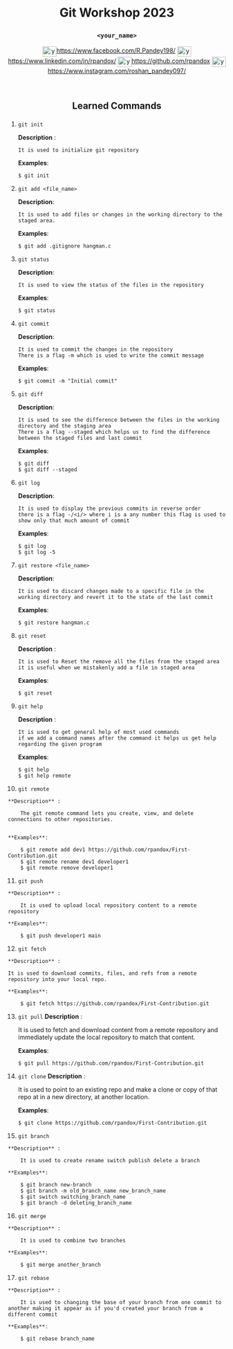 # <p align='center'>Git Workshop 2023 <p>

### <p align='center'>`<your_name>`</p>

<p align="center">
    <a href="#" target="blank"
    ><img
        align="center"
        src="https://raw.githubusercontent.com/rahuldkjain/github-profile-readme-generator/master/src/images/icons/Social/facebook.svg"
        alt="your_name"
        height="24"
        width="32"
    />https://www.facebook.com/R.Pandey198/</a>
    <a href="#" target="blank"
    ><img
        align="center"
        src="https://raw.githubusercontent.com/rahuldkjain/github-profile-readme-generator/master/src/images/icons/Social/linked-in-alt.svg"
        alt="your_name"
        height="24"
        width="32"
    />https://www.linkedin.com/in/rpandox/</a>
    <a href="#" target="blank"
    ><img
        align="center"
        src="https://raw.githubusercontent.com/rahuldkjain/github-profile-readme-generator/master/src/images/icons/Social/github.svg"
        alt="your_name"
        height="24"
        width="32"
    />https://github.com/rpandox</a>
       <a href="#" target="blank"
    ><img
        align="center"
        src="https://raw.githubusercontent.com/rahuldkjain/github-profile-readme-generator/master/src/images/icons/Social/instagram.svg"
        alt="your_name"
        height="24"
        width="32"
    />https://www.instagram.com/roshan_pandey097/</a>

</p>

<br>

## <p align='center'>Learned Commands</p>

1.  `git init`

    **Description** :

        It is used to initialize git repository

    **Examples**:

        $ git init

2.  `git add <file_name>`

    **Description**:

        It is used to add files or changes in the working directory to the staged area.

    **Examples**:

        $ git add .gitignore hangman.c

3.  `git status`

    **Description**:

        It is used to view the status of the files in the repository

    **Examples**:

        $ git status

4.  `git commit `

    **Description**:

        It is used to commit the changes in the repository
        There is a flag -m which is used to write the commit message

    **Examples**:

        $ git commit -m "Initial commit"

5.  `git diff`

    **Description**:

        It is used to see the difference between the files in the working directory and the staging area
        There is a flag --staged which helps us to find the difference between the staged files and last commit
    **Examples**:

        $ git diff
        $ git diff --staged

6.  `git log`

    **Description**:

        It is used to display the previous commits in reverse order
        there is a flag -/<i/> where i is a any number this flag is used to show only that much amount of commit 

    **Examples**:

        $ git log
        $ git log -5

7.  `git restore <file_name>`

    **Description**:

        It is used to discard changes made to a specific file in the working directory and revert it to the state of the last commit

    **Examples**:

        $ git restore hangman.c

8.  `git reset`

    **Description** :

        It is used to Reset the remove all the files from the staged area
        it is useful when we mistakenly add a file in staged area 

    **Examples**:

        $ git reset

9.  `git help`

    **Description** :

        It is used to get general help of most used commands
        if we add a command names after the command it helps us get help regarding the given program

    **Examples**:

        $ git help
        $ git help remote

10.  `git remote`

    **Description** :

        The git remote command lets you create, view, and delete connections to other repositories.


    **Examples**:

        $ git remote add dev1 https://github.com/rpandox/First-Contribution.git
        $ git remote rename dev1 developer1
        $ git remote remove developer1

11.  `git push`

    **Description** :

        It is used to upload local repository content to a remote repository

    **Examples**:

        $ git push developer1 main

12.  `git fetch`

    **Description** :

    It is used to download commits, files, and refs from a remote repository into your local repo. 

    **Examples**:

        $ git fetch https://github.com/rpandox/First-Contribution.git

13. `git pull`
    **Description** :

    It is used to fetch and download content from a remote repository and immediately update the local repository to match that content.

    **Examples**:

        $ git pull https://github.com/rpandox/First-Contribution.git

14. `git clone`
    **Description** :

    It is used to point to an existing repo and make a clone or copy of that repo at in a new directory, at another location.

    **Examples**:

        $ git clone https://github.com/rpandox/First-Contribution.git

15.  `git branch`

    **Description** :

        It is used to create rename switch publish delete a branch

    **Examples**:

        $ git branch new-branch
        $ git branch -m old_branch_name new_branch_name
        $ git switch switching_branch_name
        $ git branch -d deleting_branch_name

16.  `git merge `

    **Description** :

        It is used to combine two branches

    **Examples**:

        $ git merge another_branch

17.  `git rebase`

    **Description** :

        It is used to changing the base of your branch from one commit to another making it appear as if you'd created your branch from a different commit

    **Examples**:

        $ git rebase branch_name














